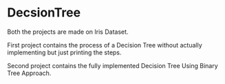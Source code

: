 # DecsionTree
Both the projects are made on Iris Dataset.

First project contains the process of a Decision Tree without actually implementing but just printing the steps.

Second project contains the fully implemented Decision Tree Using Binary Tree Approach.
